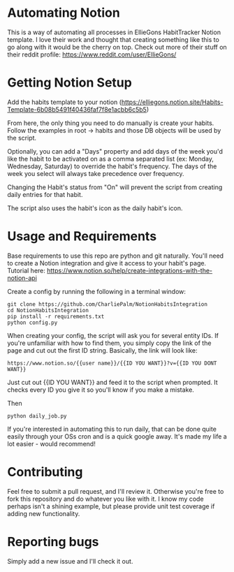 # Automating Notion

This is a way of automating all processes in EllieGons HabitTracker Notion template. I love their work and thought that creating something like this to go along with it would be the cherry on top. Check out more of their stuff on their reddit profile: https://www.reddit.com/user/EllieGons/

# Getting Notion Setup
Add the habits template to your notion (https://elliegons.notion.site/Habits-Template-6b08b5491f40436faf7f8e1acbb6c5b5)

From here, the only thing you need to do manually is create your habits. Follow the examples in root -> habits and those DB objects will be used by the script. 

Optionally, you can add a "Days" property and add days of the week you'd like the habit to be activated on as a comma separated list (ex: Monday, Wednesday, Saturday) to override the habit's frequency. The days of the week you select will always take precedence over frequency.

Changing the Habit's status from "On" will prevent the script from creating daily entries for that habit.

The script also uses the habit's icon as the daily habit's icon.

# Usage and Requirements
Base requirements to use this repo are python and git naturally.
You'll need to create a Notion integration and give it access to your habit's page. Tutorial here: https://www.notion.so/help/create-integrations-with-the-notion-api

Create a config by running the following in a terminal window:

    git clone https://github.com/CharliePalm/NotionHabitsIntegration
    cd NotionHabitsIntegration
    pip install -r requirements.txt
    python config.py
When creating your config, the script will ask you for several entity IDs. If you're unfamiliar with how to find them, you simply copy the link of the page and cut out the first ID string. Basically, the link will look like:

    https://www.notion.so/{{user name}}/{{ID YOU WANT}}?v={{ID YOU DONT WANT}}
Just cut out {{ID YOU WANT}} and feed it to the script when prompted. It checks every ID you give it so you'll know if you make a mistake.

Then

    python daily_job.py
If you're interested in automating this to run daily, that can be done quite easily through your OSs cron and is a quick google away. It's made my life a lot easier - would recommend!

# Contributing
Feel free to submit a pull request, and I'll review it. Otherwise you're free to fork this repository and do whatever you like with it. I know my code perhaps isn't a shining example, but please provide unit test coverage if adding new functionality.

# Reporting bugs
Simply add a new issue and I'll check it out.

